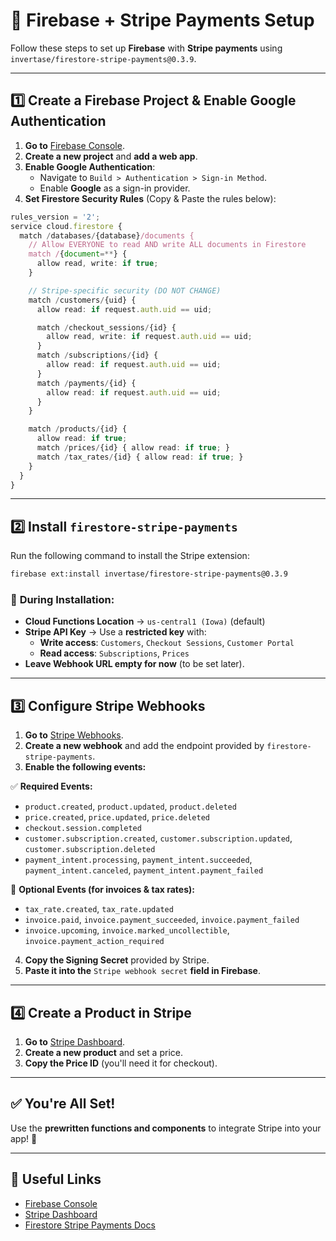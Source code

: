 # 🚀 Firebase + Stripe Payments Setup

Follow these steps to set up **Firebase** with **Stripe payments** using `invertase/firestore-stripe-payments@0.3.9`.

---

## 1️⃣ Create a Firebase Project & Enable Google Authentication

1. **Go to** [Firebase Console](https://console.firebase.google.com/).
2. **Create a new project** and **add a web app**.
3. **Enable Google Authentication**:
   - Navigate to `Build > Authentication > Sign-in Method`.
   - Enable **Google** as a sign-in provider.
4. **Set Firestore Security Rules** (Copy & Paste the rules below):

```ts
rules_version = '2';
service cloud.firestore {
  match /databases/{database}/documents {
    // Allow EVERYONE to read AND write ALL documents in Firestore
    match /{document=**} {
      allow read, write: if true;
    }

    // Stripe-specific security (DO NOT CHANGE)
    match /customers/{uid} {
      allow read: if request.auth.uid == uid;

      match /checkout_sessions/{id} {
        allow read, write: if request.auth.uid == uid;
      }
      match /subscriptions/{id} {
        allow read: if request.auth.uid == uid;
      }
      match /payments/{id} {
        allow read: if request.auth.uid == uid;
      }
    }

    match /products/{id} {
      allow read: if true;
      match /prices/{id} { allow read: if true; }
      match /tax_rates/{id} { allow read: if true; }
    }
  }
}
```

---

## 2️⃣ Install `firestore-stripe-payments`

Run the following command to install the Stripe extension:

```sh
firebase ext:install invertase/firestore-stripe-payments@0.3.9
```

### 🔹 **During Installation:**
- **Cloud Functions Location** → `us-central1 (Iowa)` (default)
- **Stripe API Key** → Use a **restricted key** with:
  - **Write access**: `Customers`, `Checkout Sessions`, `Customer Portal`
  - **Read access**: `Subscriptions`, `Prices`
- **Leave Webhook URL empty for now** (to be set later).

---

## 3️⃣ Configure Stripe Webhooks

1. **Go to** [Stripe Webhooks](https://dashboard.stripe.com/webhooks).
2. **Create a new webhook** and add the endpoint provided by `firestore-stripe-payments`.
3. **Enable the following events:**

✅ **Required Events:**
- `product.created`, `product.updated`, `product.deleted`
- `price.created`, `price.updated`, `price.deleted`
- `checkout.session.completed`
- `customer.subscription.created`, `customer.subscription.updated`, `customer.subscription.deleted`
- `payment_intent.processing`, `payment_intent.succeeded`, `payment_intent.canceled`, `payment_intent.payment_failed`

🔹 **Optional Events (for invoices & tax rates):**
- `tax_rate.created`, `tax_rate.updated`
- `invoice.paid`, `invoice.payment_succeeded`, `invoice.payment_failed`
- `invoice.upcoming`, `invoice.marked_uncollectible`, `invoice.payment_action_required`

4. **Copy the Signing Secret** provided by Stripe.
5. **Paste it into the** `Stripe webhook secret` **field in Firebase**.

---

## 4️⃣ Create a Product in Stripe

1. **Go to** [Stripe Dashboard](https://dashboard.stripe.com/products).
2. **Create a new product** and set a price.
3. **Copy the Price ID** (you'll need it for checkout).

---

## ✅ You're All Set!

Use the **prewritten functions and components** to integrate Stripe into your app! 🎉

---

## 🔗 Useful Links
- [Firebase Console](https://console.firebase.google.com/)
- [Stripe Dashboard](https://dashboard.stripe.com/)
- [Firestore Stripe Payments Docs](https://github.com/invertase/firestore-stripe-payments)

